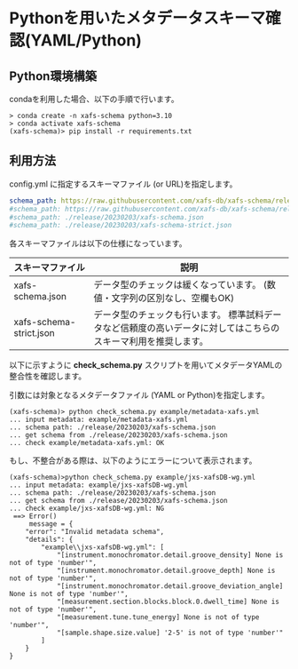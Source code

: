 # Pythonを用いたメタデータスキーマ確認(YAML/Python)



## Python環境構築

condaを利用した場合、以下の手順で行います。

```
> conda create -n xafs-schema python=3.10
> conda activate xafs-schema
(xafs-schema)> pip install -r requirements.txt
```



## 利用方法

config.yml に指定するスキーマファイル (or URL)を指定します。

```yaml
schema_path: https://raw.githubusercontent.com/xafs-db/xafs-schema/release/draft/20230203/xafs-schema.json
#schema_path: https://raw.githubusercontent.com/xafs-db/xafs-schema/release/draft/20230203/xafs-schema-strict.json
#schema_path: ./release/20230203/xafs-schema.json
#schema_path: ./release/20230203/xafs-schema-strict.json
```

各スキーマファイルは以下の仕様になっています。

| スキーマファイル        | 説明                                                         |
| ----------------------- | ------------------------------------------------------------ |
| xafs-schema.json        | データ型のチェックは緩くなっています。 (数値・文字列の区別なし、空欄もOK) |
| xafs-schema-strict.json | データ型のチェックも行います。 標準試料データなど信頼度の高いデータに対してはこちらのスキーマ利用を推奨します。 |



以下に示すように **check_schema.py** スクリプトを用いてメタデータYAMLの整合性を確認します。

引数には対象となるメタデータファイル (YAML or Python)を指定します。

```
(xafs-schema)> python check_schema.py example/metadata-xafs.yml
... input metadata: example/metadata-xafs.yml
... schema path: ./release/20230203/xafs-schema.json
... get schema from ./release/20230203/xafs-schema.json
... check example/metadata-xafs.yml: OK
```



もし、不整合がある際は、以下のようにエラーについて表示されます。

```
(xafs-schema)>python check_schema.py example/jxs-xafsDB-wg.yml
... input metadata: example/jxs-xafsDB-wg.yml
... schema path: ./release/20230203/xafs-schema.json
... get schema from ./release/20230203/xafs-schema.json
... check example/jxs-xafsDB-wg.yml: NG
 ==> Error()
     message = {
    "error": "Invalid metadata schema",
    "details": {
        "example\\jxs-xafsDB-wg.yml": [
            "[instrument.monochromator.detail.groove_density] None is not of type 'number'",
            "[instrument.monochromator.detail.groove_depth] None is not of type 'number'",
            "[instrument.monochromator.detail.groove_deviation_angle] None is not of type 'number'",
            "[measurement.section.blocks.block.0.dwell_time] None is not of type 'number'",
            "[measurement.tune.tune_energy] None is not of type 'number'",
            "[sample.shape.size.value] '2-5' is not of type 'number'"
        ]
    }
}
```

